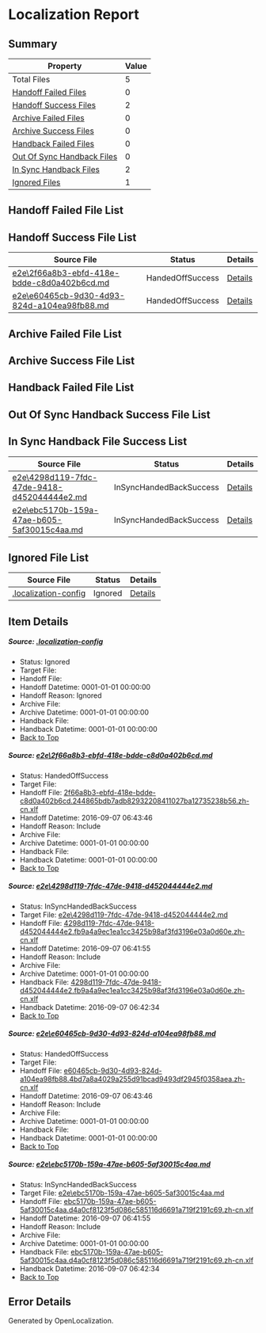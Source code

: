 # <a name='report-top'></a> Localization Report

## Summary
 Property | Value 
 -------- | ----- 
 Total Files | 5
[ Handoff Failed Files ](#handoff-failed-list)| 0
[ Handoff Success Files ](#handoff-success-list)| 2
[ Archive Failed Files ](#archive-failed-list)| 0
[ Archive Success Files ](#archive-success-list)| 0
[ Handback Failed Files ](#handback-failed-list)| 0
[ Out Of Sync Handback Files ](#outofsync-handback-success-list)| 0
[ In Sync Handback Files ](#insync-handback-success-list)| 2
[ Ignored Files ](#ignored-list)| 1

## <a name='handoff-failed-list'></a> Handoff Failed File List

## <a name='handoff-success-list'></a> Handoff Success File List
 Source File | Status | Details 
 ----------- | ------ | ------- 
 [e2e\2f66a8b3-ebfd-418e-bdde-c8d0a402b6cd.md](https://github.com/OpenLocalizationTestOrg/ol-test0/blob/522a533f82be458f67f99d06d05c9bb63ca1db76/e2e/2f66a8b3-ebfd-418e-bdde-c8d0a402b6cd.md) | HandedOffSuccess | [Details](#c2942db7a38b8b73e004eb668b60e8e2a72e20a61)
 [e2e\e60465cb-9d30-4d93-824d-a104ea98fb88.md](https://github.com/OpenLocalizationTestOrg/ol-test0/blob/522a533f82be458f67f99d06d05c9bb63ca1db76/e2e/e60465cb-9d30-4d93-824d-a104ea98fb88.md) | HandedOffSuccess | [Details](#17c72c5e2dcf345b29d9a716738bd9e7a35926433)

## <a name='archive-failed-list'></a> Archive Failed File List

## <a name='archive-success-list'></a> Archive Success File List

## <a name='handback-failed-list'></a> Handback Failed File List

## <a name='outofsync-handback-success-list'></a> Out Of Sync Handback Success File List

## <a name='insync-handback-success-list'></a> In Sync Handback File Success List
 Source File | Status | Details 
 ----------- | ------ | ------- 
 [e2e\4298d119-7fdc-47de-9418-d452044444e2.md](https://github.com/OpenLocalizationTestOrg/ol-test0/blob/119d3efff385da3e2fd6917109bd721644865f4c/e2e/4298d119-7fdc-47de-9418-d452044444e2.md) | InSyncHandedBackSuccess | [Details](#0e00af7ec7485942e791fe6c9548083e7a96300b2)
 [e2e\ebc5170b-159a-47ae-b605-5af30015c4aa.md](https://github.com/OpenLocalizationTestOrg/ol-test0/blob/119d3efff385da3e2fd6917109bd721644865f4c/e2e/ebc5170b-159a-47ae-b605-5af30015c4aa.md) | InSyncHandedBackSuccess | [Details](#c0b6d2b9a5c135c7dd4194806fca8b8c188bdc284)

## <a name='ignored-list'></a> Ignored File List
 Source File | Status | Details 
 ----------- | ------ | ------- 
 [.localization-config](https://github.com/OpenLocalizationTestOrg/ol-test0/blob/522a533f82be458f67f99d06d05c9bb63ca1db76/.localization-config) | Ignored | [Details](#3d4f252ac210baf56311d7e97dcc2db10974dbd20)

## Item Details
##### <a name='3d4f252ac210baf56311d7e97dcc2db10974dbd20'></a> Source: [.localization-config](https://github.com/OpenLocalizationTestOrg/ol-test0/blob/522a533f82be458f67f99d06d05c9bb63ca1db76/.localization-config)
* Status: Ignored
* Target File: 
* Handoff File: 
* Handoff Datetime: 0001-01-01 00:00:00
* Handoff Reason: Ignored
* Archive File: 
* Archive Datetime: 0001-01-01 00:00:00
* Handback File: 
* Handback Datetime: 0001-01-01 00:00:00
* [Back to Top](#report-top)

##### <a name='c2942db7a38b8b73e004eb668b60e8e2a72e20a61'></a> Source: [e2e\2f66a8b3-ebfd-418e-bdde-c8d0a402b6cd.md](https://github.com/OpenLocalizationTestOrg/ol-test0/blob/522a533f82be458f67f99d06d05c9bb63ca1db76/e2e/2f66a8b3-ebfd-418e-bdde-c8d0a402b6cd.md)
* Status: HandedOffSuccess
* Target File: 
* Handoff File: [2f66a8b3-ebfd-418e-bdde-c8d0a402b6cd.244865bdb7adb82932208411027ba12735238b56.zh-cn.xlf](https://github.com/OpenLocalizationTestOrg/ol-test0-handoff/blob/9983db4ca6b64b5b8d8dfb89e4f4fc56fd653bfb/ol-handoff/OpenLocalizationTestOrg/ol-test0-zhcn/ci/ht/2f66a8b3-ebfd-418e-bdde-c8d0a402b6cd.244865bdb7adb82932208411027ba12735238b56.zh-cn.xlf)
* Handoff Datetime: 2016-09-07 06:43:46
* Handoff Reason: Include
* Archive File: 
* Archive Datetime: 0001-01-01 00:00:00
* Handback File: 
* Handback Datetime: 0001-01-01 00:00:00
* [Back to Top](#report-top)

##### <a name='0e00af7ec7485942e791fe6c9548083e7a96300b2'></a> Source: [e2e\4298d119-7fdc-47de-9418-d452044444e2.md](https://github.com/OpenLocalizationTestOrg/ol-test0/blob/119d3efff385da3e2fd6917109bd721644865f4c/e2e/4298d119-7fdc-47de-9418-d452044444e2.md)
* Status: InSyncHandedBackSuccess
* Target File: [e2e\4298d119-7fdc-47de-9418-d452044444e2.md](https://github.com/OpenLocalizationTestOrg/ol-test0-zhcn/blob/3415327b3538646a2dec90726e8398e8d0513c9e/e2e/4298d119-7fdc-47de-9418-d452044444e2.md)
* Handoff File: [4298d119-7fdc-47de-9418-d452044444e2.fb9a4a9ec1ea1cc3425b98af3fd3196e03a0d60e.zh-cn.xlf](https://github.com/OpenLocalizationTestOrg/ol-test0-handoff/blob/e83661d2dd14b9f10e31a409520cc7d6fe3207b5/ol-handoff/OpenLocalizationTestOrg/ol-test0-zhcn/ci/high/4298d119-7fdc-47de-9418-d452044444e2.fb9a4a9ec1ea1cc3425b98af3fd3196e03a0d60e.zh-cn.xlf)
* Handoff Datetime: 2016-09-07 06:41:55
* Handoff Reason: Include
* Archive File: 
* Archive Datetime: 0001-01-01 00:00:00
* Handback File: [4298d119-7fdc-47de-9418-d452044444e2.fb9a4a9ec1ea1cc3425b98af3fd3196e03a0d60e.zh-cn.xlf](https://github.com/OpenLocalizationTestOrg/ol-test0-handback/blob/dd40332610204b0d2b7d28ea39979cf008841e2f/ol-handback/OpenLocalizationTestOrg/ol-test0-zhcn/ci/high/4298d119-7fdc-47de-9418-d452044444e2.fb9a4a9ec1ea1cc3425b98af3fd3196e03a0d60e.zh-cn.xlf)
* Handback Datetime: 2016-09-07 06:42:34
* [Back to Top](#report-top)

##### <a name='17c72c5e2dcf345b29d9a716738bd9e7a35926433'></a> Source: [e2e\e60465cb-9d30-4d93-824d-a104ea98fb88.md](https://github.com/OpenLocalizationTestOrg/ol-test0/blob/522a533f82be458f67f99d06d05c9bb63ca1db76/e2e/e60465cb-9d30-4d93-824d-a104ea98fb88.md)
* Status: HandedOffSuccess
* Target File: 
* Handoff File: [e60465cb-9d30-4d93-824d-a104ea98fb88.4bd7a8a4029a255d91bcad9493df2945f0358aea.zh-cn.xlf](https://github.com/OpenLocalizationTestOrg/ol-test0-handoff/blob/9983db4ca6b64b5b8d8dfb89e4f4fc56fd653bfb/ol-handoff/OpenLocalizationTestOrg/ol-test0-zhcn/ci/ht/e60465cb-9d30-4d93-824d-a104ea98fb88.4bd7a8a4029a255d91bcad9493df2945f0358aea.zh-cn.xlf)
* Handoff Datetime: 2016-09-07 06:43:46
* Handoff Reason: Include
* Archive File: 
* Archive Datetime: 0001-01-01 00:00:00
* Handback File: 
* Handback Datetime: 0001-01-01 00:00:00
* [Back to Top](#report-top)

##### <a name='c0b6d2b9a5c135c7dd4194806fca8b8c188bdc284'></a> Source: [e2e\ebc5170b-159a-47ae-b605-5af30015c4aa.md](https://github.com/OpenLocalizationTestOrg/ol-test0/blob/119d3efff385da3e2fd6917109bd721644865f4c/e2e/ebc5170b-159a-47ae-b605-5af30015c4aa.md)
* Status: InSyncHandedBackSuccess
* Target File: [e2e\ebc5170b-159a-47ae-b605-5af30015c4aa.md](https://github.com/OpenLocalizationTestOrg/ol-test0-zhcn/blob/3415327b3538646a2dec90726e8398e8d0513c9e/e2e/ebc5170b-159a-47ae-b605-5af30015c4aa.md)
* Handoff File: [ebc5170b-159a-47ae-b605-5af30015c4aa.d4a0cf8123f5d086c585116d6691a719f2191c69.zh-cn.xlf](https://github.com/OpenLocalizationTestOrg/ol-test0-handoff/blob/e83661d2dd14b9f10e31a409520cc7d6fe3207b5/ol-handoff/OpenLocalizationTestOrg/ol-test0-zhcn/ci/high/ebc5170b-159a-47ae-b605-5af30015c4aa.d4a0cf8123f5d086c585116d6691a719f2191c69.zh-cn.xlf)
* Handoff Datetime: 2016-09-07 06:41:55
* Handoff Reason: Include
* Archive File: 
* Archive Datetime: 0001-01-01 00:00:00
* Handback File: [ebc5170b-159a-47ae-b605-5af30015c4aa.d4a0cf8123f5d086c585116d6691a719f2191c69.zh-cn.xlf](https://github.com/OpenLocalizationTestOrg/ol-test0-handback/blob/dd40332610204b0d2b7d28ea39979cf008841e2f/ol-handback/OpenLocalizationTestOrg/ol-test0-zhcn/ci/high/ebc5170b-159a-47ae-b605-5af30015c4aa.d4a0cf8123f5d086c585116d6691a719f2191c69.zh-cn.xlf)
* Handback Datetime: 2016-09-07 06:42:34
* [Back to Top](#report-top)


## Error Details

Generated by OpenLocalization.
